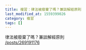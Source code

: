 ```yaml
---
title: 複習：律法被廢棄了嗎？兼談解經原則
last_modified_at: 1559399026
category: 複習
tags: []
---
```


<p style="margin: 0cm 0cm 0pt;">律法被廢棄了嗎？兼談解經原則<br>
<a href="/posts/269191176" target="_blank">/posts/269191176</a></p>

<p style="margin: 0cm 0cm 0pt;">&nbsp;</p>

<p style="font-family: Calibri, sans-serif;">&nbsp;</p>

